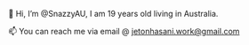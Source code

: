 👋 Hi, I’m @SnazzyAU, I am 19 years old living in Australia.

📫 You can reach me via email @ jetonhasani.work@gmail.com
